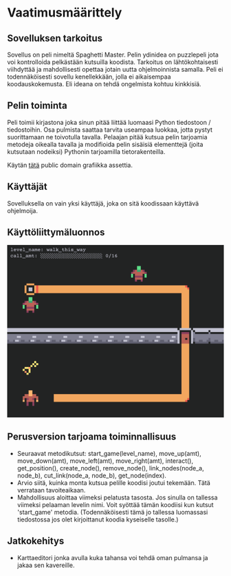 # Vaatimusmäärittely

## Sovelluksen tarkoitus

Sovellus on peli nimeltä Spaghetti Master. Pelin ydinidea on puzzlepeli jota voi kontrolloida pelkästään kutsuilla koodista. Tarkoitus on lähtökohtaisesti viihdyttää ja mahdollisesti opettaa jotain uutta ohjelmoinnista samalla. Peli ei todennäköisesti sovellu kenellekkään, jolla ei aikaisempaa koodauskokemusta. Eli ideana on tehdä ongelmista kohtuu kinkkisiä.

## Pelin toiminta

Peli toimii kirjastona joka sinun pitää liittää luomaasi Python tiedostoon / tiedostoihin. Osa pulmista saattaa tarvita useampaa luokkaa, jotta pystyt suorittamaan ne toivotulla tavalla. Pelaajan pitää kutsua pelin tarjoamia metodeja oikealla tavalla ja modifioida pelin sisäisiä elementtejä (joita kutsutaan nodeiksi) Pythonin tarjoamilla tietorakenteilla.

Käytän [tätä](https://www.kenney.nl/assets/micro-roguelike) public domain grafiikka assettia.

## Käyttäjät

Sovelluksella on vain yksi käyttäjä, joka on sitä koodissaan käyttävä ohjelmoija.

## Käyttöliittymäluonnos

![](https://raw.githubusercontent.com/enkomat/ot-harjoitustyo/master/dokumentaatio/level2.png)

## Perusversion tarjoama toiminnallisuus

* Seuraavat metodikutsut: start_game(level_name), move_up(amt), move_down(amt), move_left(amt), move_right(amt), interact(), get_position(), create_node(), remove_node(), link_nodes(node_a, node_b), cut_link(node_a, node_b), get_node(index).
* Arvio siitä, kuinka monta kutsua pelille koodisi joutui tekemään. Tätä verrataan tavoiteaikaan.
* Mahdollisuus aloittaa viimeksi pelatusta tasosta. Jos sinulla on tallessa viimeksi pelaaman levelin nimi. Voit syöttää tämän koodiisi kun kutsut 'start_game' metodia. (Todennäköisesti tämä jo tallessa luomassasi tiedostossa jos olet kirjoittanut koodia kyseiselle tasolle.)

## Jatkokehitys

* Karttaeditori jonka avulla kuka tahansa voi tehdä oman pulmansa ja jakaa sen kavereille.